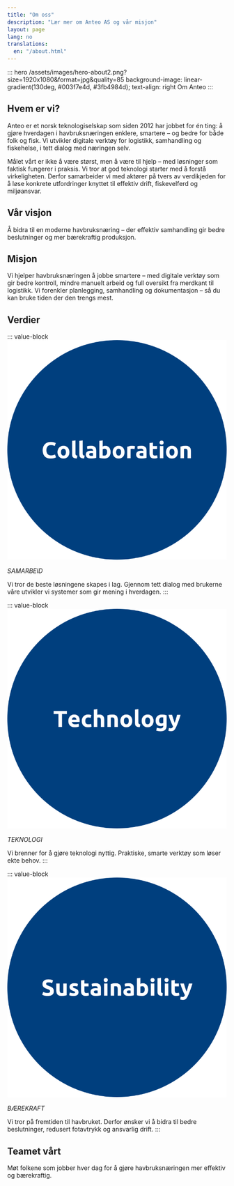 ```yaml
---
title: "Om oss"
description: "Lær mer om Anteo AS og vår misjon"
layout: page
lang: no
translations:
  en: "/about.html"
---
```


::: hero /assets/images/hero-about2.png?size=1920x1080&format=jpg&quality=85 background-image: linear-gradient(130deg, #003f7e4d, #3fb4984d); text-align: right
Om Anteo
:::

## Hvem er vi?

Anteo er et norsk teknologiselskap som siden 2012 har jobbet for én ting: å gjøre hverdagen i havbruksnæringen enklere, smartere – og bedre for både folk og fisk. Vi utvikler digitale verktøy for logistikk, samhandling og fiskehelse, i tett dialog med næringen selv.

Målet vårt er ikke å være størst, men å være til hjelp – med løsninger som faktisk fungerer i praksis. Vi tror at god teknologi starter med å forstå virkeligheten. Derfor samarbeider vi med aktører på tvers av verdikjeden for å løse konkrete utfordringer knyttet til effektiv drift, fiskevelferd og miljøansvar.

## Vår visjon

Å bidra til en moderne havbruksnæring – der effektiv samhandling gir bedre beslutninger og mer bærekraftig produksjon.

## Misjon

Vi hjelper havbruksnæringen å jobbe smartere – med digitale verktøy som gir bedre kontroll, mindre manuelt arbeid og full oversikt fra merdkant til logistikk. Vi forenkler planlegging, samhandling og dokumentasjon – så du kan bruke tiden der den trengs mest.

## Verdier

::: value-block
![Samarbeids sirkel](/assets/images/values-collaboration.png?size=295x295)

*SAMARBEID*

Vi tror de beste løsningene skapes i lag. Gjennom tett dialog med brukerne våre utvikler vi systemer som gir mening i hverdagen.
:::

::: value-block
![Teknologi sirkel](/assets/images/values-technology.png?size=295x295)

*TEKNOLOGI*

Vi brenner for å gjøre teknologi nyttig. Praktiske, smarte verktøy som løser ekte behov.
:::

::: value-block
![Bærekfraft sirkel](/assets/images/values-sustainability.png?size=295x295)

*BÆREKRAFT*

Vi tror på fremtiden til havbruket. Derfor ønsker vi å bidra til bedre beslutninger, redusert fotavtrykk og ansvarlig drift.
:::


## Teamet vårt

Møt folkene som jobber hver dag for å gjøre havbruksnæringen mer effektiv og bærekraftig.

<!-- Team members will be automatically inserted here by the build script -->
